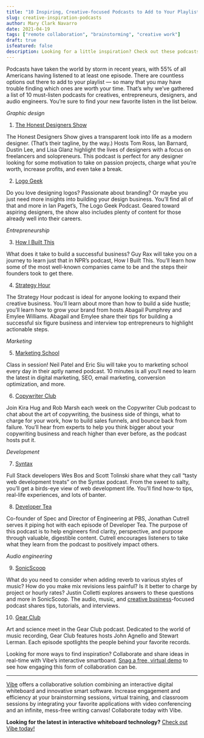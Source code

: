 ```yaml
---
title: "10 Inspiring, Creative-focused Podcasts to Add to Your Playlist"
slug: creative-inspiration-podcasts
author: Mary Clark Navarro
date: 2021-04-19
tags: ["remote collaboration", "brainstorming", "creative work"]
draft: true
isfeatured: false
description: Looking for a little inspiration? Check out these podcasts for a burst of creativity.
---
```




Podcasts have taken the world by storm in recent years, with 55% of all Americans having listened to at least one episode. There are countless options out there to add to your playlist — so many that you may have trouble finding which ones are worth your time. That’s why we’ve gathered a list of 10 must-listen podcasts for creatives, entrepreneurs, designers, and audio engineers. You’re sure to find your new favorite listen in the list below.

*Graphic design*

1. [The Honest Designers Show](https://www.honestdesigners.com/) 

The Honest Designers Show gives a transparent look into life as a modern designer. (That’s their tagline, by the way.) Hosts Tom Ross, Ian Barnard, Dustin Lee, and Lisa Glanz highlight the lives of designers with a focus on freelancers and solopreneurs. This podcast is perfect for any designer looking for some motivation to take on passion projects, charge what you’re worth, increase profits, and even take a break. 


2. [Logo Geek](https://logogeek.uk/podcast/) 

Do you love designing logos? Passionate about branding? Or maybe you just need more insights into building your design business. You’ll find all of that and more in Ian Paget’s, The Logo Geek Podcast. Geared toward aspiring designers, the show also includes plenty of content for those already well into their careers.

*Entrepreneurship*

3. [How I Built This](https://www.npr.org/podcasts/510313/how-i-built-this)

What does it take to build a successful business? Guy Rax will take you on a journey to learn just that in NPR’s podcast, How I Built This. You’ll learn how some of the most well-known companies came to be and the steps their founders took to get there.


4. [Strategy Hour](https://bossproject.com/podcast-directory)

The Strategy Hour podcast is ideal for anyone looking to expand their creative business. You’ll learn about more than how to build a side hustle; you’ll learn how to grow your brand from hosts Abagail Pumphrey and Emylee Williams. Abagail and Emylee share their tips for building a successful six figure business and interview top entrepreneurs to highlight actionable steps. 

*Marketing*

5. [Marketing School](https://marketingschool.io/)

Class in session! Neil Patel and Eric Siu will take you to marketing school every day in their aptly named podcast. 10 minutes is all you’ll need to learn the latest in digital marketing, SEO, email marketing, conversion optimization, and more.


6. [Copywriter Club](https://thecopywriterclub.com/)

Join Kira Hug and Rob Marsh each week on the Copywriter Club podcast to chat about the art of copywriting, the business side of things, what to charge for your work, how to build sales funnels, and bounce back from failure. You’ll hear from experts to help you think bigger about your copywriting business and reach higher than ever before, as the podcast hosts put it.

*Development*

7. [Syntax](https://syntax.fm/) 

Full Stack developers Wes Bos and Scott Tolinski share what they call “tasty web development treats” on the Syntax podcast. From the sweet to salty, you’ll get a birds-eye view of web development life. You’ll find how-to tips, real-life experiences, and lots of banter.


8. [Developer Tea](https://developertea.com/)

Co-founder of Spec and Director of Engineering at PBS, Jonathan Cutrell serves it piping hot with each episode of Developer Tea. The purpose of this podcast is to help engineers find clarity, perspective, and purpose through valuable, digestible content. Cutrell encourages listeners to take what they learn from the podcast to positively impact others. 

*Audio engineering*

9. [SonicScoop](https://sonicscoop.com/category/podcast/)

What do you need to consider when adding reverb to various styles of music? How do you make mix revisions less painful? Is it better to charge by project or hourly rates? Justin Colletti explores answers to these questions and more in SonicScoop. The audio, music, and [creative business](https://vibe.us/blog/how-the-right-work-space-can-spark-creativity/)-focused podcast shares tips, tutorials, and interviews.


10. [Gear Club](https://www.gear-club.net/)

Art and science meet in the Gear Club podcast. Dedicated to the world of music recording, Gear Club features hosts John Agnello and Stewart Lerman. Each episode spotlights the people behind your favorite records.

Looking for more ways to find inspiration? Collaborate and share ideas in real-time with Vibe’s interactive smartboard. [Snag a free, virtual demo](https://vibe.us/demo/) to see how engaging this form of collaboration can be.



----------

[Vibe](https://vibe.us/) offers a collaborative solution combining an interactive digital whiteboard and innovative smart software. Increase engagement and efficiency at your brainstorming sessions, virtual training, and classroom sessions by integrating your favorite applications with video conferencing and an infinite, mess-free writing canvas! Collaborate today with Vibe.

**Looking for the latest in interactive whiteboard technology?** [Check out Vibe today!](https://vibe.us/order/)
